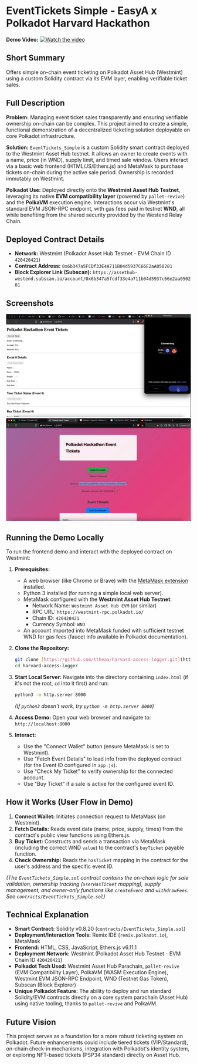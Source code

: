 # EventTickets Simple - EasyA x Polkadot Harvard Hackathon

**Demo Video:** [![Watch the video](https://img.youtube.com/vi/dDj35tQRchw/0.jpg)](https://www.youtube.com/watch?v=dDj35tQRchw)

## Short Summary

Offers simple on-chain event ticketing on Polkadot Asset Hub (Westmint) using a custom Solidity contract via its EVM layer, enabling verifiable ticket sales.

## Full Description

**Problem:** Managing event ticket sales transparently and ensuring verifiable ownership on-chain can be complex. This project aimed to create a simple, functional demonstration of a decentralized ticketing solution deployable on core Polkadot infrastructure.

**Solution:** `EventTickets_Simple` is a custom Solidity smart contract deployed to the Westmint Asset Hub testnet. It allows an owner to create events with a name, price (in WND), supply limit, and timed sale window. Users interact via a basic web frontend (HTML/JS/Ethers.js) and MetaMask to purchase tickets on-chain during the active sale period. Ownership is recorded immutably on Westmint.

**Polkadot Use:** Deployed directly onto the **Westmint Asset Hub Testnet**, leveraging its native **EVM compatibility layer** (powered by `pallet-revive`) and the **PolkaVM** execution engine. Interactions occur via Westmint's standard EVM JSON-RPC endpoint, with gas fees paid in testnet **WND**, all while benefiting from the shared security provided by the Westend Relay Chain.


## Deployed Contract Details

* **Network:** Westmint (Polkadot Asset Hub Testnet - EVM Chain ID `420420421`)
* **Contract Address:** `0x6b347a5FCDf33E4A711B04d5937C66E2aA050281`
* **Block Explorer Link (Subscan):** `https://assethub-westend.subscan.io/account/0x6b347a5fcdf33e4a711b04d5937c66e2aa050281`

## Screenshots
![Alt text description](https://github.com/ttheaa/harvard-access-logger/blob/main/Screenshot%202025-04-28%20at%202.22.08%20pm.png?raw=true)
![image](https://github.com/ttheaa/harvard-access-logger/blob/main/Screenshot%202025-04-28%20at%202.23.36%20pm.png?raw=true)

## Running the Demo Locally

To run the frontend demo and interact with the deployed contract on Westmint:

1.  **Prerequisites:**
    * A web browser (like Chrome or Brave) with the [MetaMask extension](https://metamask.io/) installed.
    * Python 3 installed (for running a simple local web server).
    * MetaMask configured with the **Westmint Asset Hub Testnet**:
        * Network Name: `Westmint Asset Hub EVM` (or similar)
        * RPC URL: `https://westmint-rpc.polkadot.io/` 
        * Chain ID: `420420421`
        * Currency Symbol: `WND`
    * An account imported into MetaMask funded with sufficient testnet WND for gas fees (faucet info available in Polkadot documentation).

2.  **Clone the Repository:**
    ```bash
    git clone [https://github.com/ttheaa/harvard-access-logger.git](https://github.com/ttheaa/harvard-access-logger.git)
    cd harvard-access-logger
    ```

3.  **Start Local Server:** Navigate into the directory containing `index.html` (if it's not the root, `cd` into it first) and run:
    ```bash
    python3 -m http.server 8000
    ```
    *(If `python3` doesn't work, try `python -m http.server 8000`)*

4.  **Access Demo:** Open your web browser and navigate to:
    `http://localhost:8000`

5.  **Interact:**
    * Use the "Connect Wallet" button (ensure MetaMask is set to Westmint).
    * Use "Fetch Event Details" to load info from the deployed contract (for the Event ID configured in `app.js`).
    * Use "Check My Ticket" to verify ownership for the connected account.
    * Use "Buy Ticket" if a sale is active for the configured event ID.

## How it Works (User Flow in Demo)

1.  **Connect Wallet:** Initiates connection request to MetaMask (on Westmint).
2.  **Fetch Details:** Reads event data (name, price, supply, times) from the contract's public view functions using Ethers.js.
3.  **Buy Ticket:** Constructs and sends a transaction via MetaMask (including the correct WND `value`) to the contract's `buyTicket` payable function.
4.  **Check Ownership:** Reads the `hasTicket` mapping in the contract for the user's address and the specific event ID.

*(The `EventTickets_Simple.sol` contract contains the on-chain logic for sale validation, ownership tracking (`userHasTicket` mapping), supply management, and owner-only functions like `createEvent` and `withdrawFees`. See `contracts/EventTickets_Simple.sol`)*

## Technical Explanation

* **Smart Contract:** Solidity v0.8.20 (`contracts/EventTickets_Simple.sol`)
* **Deployment/Interaction Tools:** Remix IDE (`remix.polkadot.io`), MetaMask
* **Frontend:** HTML, CSS, JavaScript, Ethers.js v6.11.1
* **Deployment Network:** Westmint (Polkadot Asset Hub Testnet - EVM Chain ID `420420421`)
* **Polkadot Tech Used:** Westmint Asset Hub Parachain, `pallet-revive` (EVM Compatibility Layer), PolkaVM (WASM Execution Engine), Westmint EVM JSON-RPC Endpoint, WND (Testnet Gas Token), Subscan (Block Explorer)
* **Unique Polkadot Feature:** The ability to deploy and run standard Solidity/EVM contracts directly on a core system parachain (Asset Hub) using native tooling, thanks to `pallet-revive` and PolkaVM.

## Future Vision

This project serves as a foundation for a more robust ticketing system on Polkadot. Future enhancements could include tiered tickets (VIP/Standard), on-chain check-in mechanisms, integration with Polkadot's identity system, or exploring NFT-based tickets (PSP34 standard) directly on Asset Hub.
